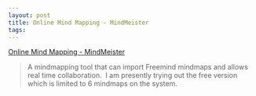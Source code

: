 ```yaml
---
layout: post
title: Online Mind Mapping - MindMeister
tags: 
---
```

[Online Mind Mapping - MindMeister][1]

> A mindmapping tool that can import Freemind mindmaps and allows real time
collaboration.  I am presently trying out the free version which is limited to
6 mindmaps on the system.

[1]: http://www.mindmeister.com/


